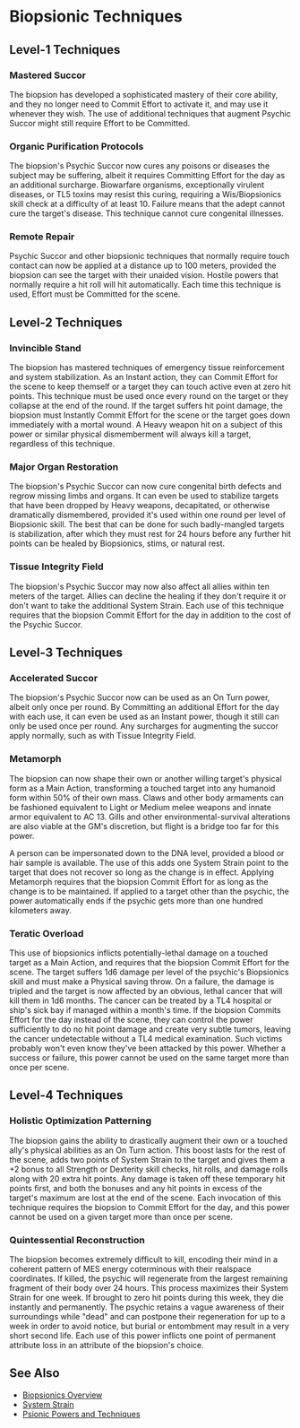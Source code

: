 # Biopsionic Techniques

## Level-1 Techniques

### Mastered Succor
The biopsion has developed a sophisticated mastery of their core ability, and they no longer need to Commit Effort to activate it, and may use it whenever they wish. The use of additional techniques that augment Psychic Succor might still require Effort to be Committed.

### Organic Purification Protocols
The biopsion's Psychic Succor now cures any poisons or diseases the subject may be suffering, albeit it requires Committing Effort for the day as an additional surcharge. Biowarfare organisms, exceptionally virulent diseases, or TL5 toxins may resist this curing, requiring a Wis/Biopsionics skill check at a difficulty of at least 10. Failure means that the adept cannot cure the target's disease. This technique cannot cure congenital illnesses.

### Remote Repair
Psychic Succor and other biopsionic techniques that normally require touch contact can now be applied at a distance up to 100 meters, provided the biopsion can see the target with their unaided vision. Hostile powers that normally require a hit roll will hit automatically. Each time this technique is used, Effort must be Committed for the scene.

## Level-2 Techniques

### Invincible Stand
The biopsion has mastered techniques of emergency tissue reinforcement and system stabilization. As an Instant action, they can Commit Effort for the scene to keep themself or a target they can touch active even at zero hit points. This technique must be used once every round on the target or they collapse at the end of the round. If the target suffers hit point damage, the biopsion must Instantly Commit Effort for the scene or the target goes down immediately with a mortal wound. A Heavy weapon hit on a subject of this power or similar physical dismemberment will always kill a target, regardless of this technique.

### Major Organ Restoration
The biopsion's Psychic Succor can now cure congenital birth defects and regrow missing limbs and organs. It can even be used to stabilize targets that have been dropped by Heavy weapons, decapitated, or otherwise dramatically dismembered, provided it's used within one round per level of Biopsionic skill. The best that can be done for such badly-mangled targets is stabilization, after which they must rest for 24 hours before any further hit points can be healed by Biopsionics, stims, or natural rest.

### Tissue Integrity Field
The biopsion's Psychic Succor may now also affect all allies within ten meters of the target. Allies can decline the healing if they don't require it or don't want to take the additional System Strain. Each use of this technique requires that the biopsion Commit Effort for the day in addition to the cost of the Psychic Succor.

## Level-3 Techniques

### Accelerated Succor
The biopsion's Psychic Succor now can be used as an On Turn power, albeit only once per round. By Committing an additional Effort for the day with each use, it can even be used as an Instant power, though it still can only be used once per round. Any surcharges for augmenting the succor apply normally, such as with Tissue Integrity Field.

### Metamorph
The biopsion can now shape their own or another willing target's physical form as a Main Action, transforming a touched target into any humanoid form within 50% of their own mass. Claws and other body armaments can be fashioned equivalent to Light or Medium melee weapons and innate armor equivalent to AC 13. Gills and other environmental-survival alterations are also viable at the GM's discretion, but flight is a bridge too far for this power.

A person can be impersonated down to the DNA level, provided a blood or hair sample is available. The use of this adds one System Strain point to the target that does not recover so long as the change is in effect. Applying Metamorph requires that the biopsion Commit Effort for as long as the change is to be maintained. If applied to a target other than the psychic, the power automatically ends if the psychic gets more than one hundred kilometers away.

### Teratic Overload
This use of biopsionics inflicts potentially-lethal damage on a touched target as a Main Action, and requires that the biopsion Commit Effort for the scene. The target suffers 1d6 damage per level of the psychic's Biopsionics skill and must make a Physical saving throw. On a failure, the damage is tripled and the target is now affected by an obvious, lethal cancer that will kill them in 1d6 months. The cancer can be treated by a TL4 hospital or ship's sick bay if managed within a month's time. If the biopsion Commits Effort for the day instead of the scene, they can control the power sufficiently to do no hit point damage and create very subtle tumors, leaving the cancer undetectable without a TL4 medical examination. Such victims probably won't even know they've been attacked by this power. Whether a success or failure, this power cannot be used on the same target more than once per scene.

## Level-4 Techniques

### Holistic Optimization Patterning
The biopsion gains the ability to drastically augment their own or a touched ally's physical abilities as an On Turn action. This boost lasts for the rest of the scene, adds two points of System Strain to the target and gives them a +2 bonus to all Strength or Dexterity skill checks, hit rolls, and damage rolls along with 20 extra hit points. Any damage is taken off these temporary hit points first, and both the bonuses and any hit points in excess of the target's maximum are lost at the end of the scene. Each invocation of this technique requires the biopsion to Commit Effort for the day, and this power cannot be used on a given target more than once per scene.

### Quintessential Reconstruction
The biopsion becomes extremely difficult to kill, encoding their mind in a coherent pattern of MES energy coterminous with their realspace coordinates. If killed, the psychic will regenerate from the largest remaining fragment of their body over 24 hours. This process maximizes their System Strain for one week. If brought to zero hit points during this week, they die instantly and permanently. The psychic retains a vague awareness of their surroundings while "dead" and can postpone their regeneration for up to a week in order to avoid notice, but burial or entombment may result in a very short second life. Each use of this power inflicts one point of permanent attribute loss in an attribute of the biopsion's choice.

## See Also

- [Biopsionics Overview](biopsionics-overview.md)
- [System Strain](../../system-strain.md)
- [Psionic Powers and Techniques](../../psionic-powers-techniques.md)